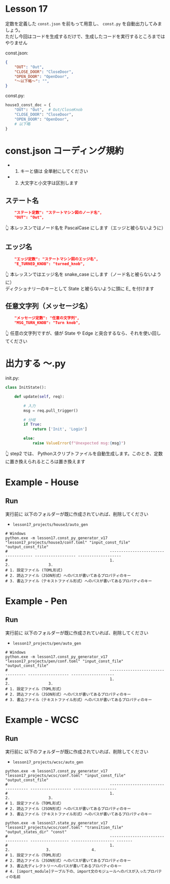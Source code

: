 # Lesson 17

定数を定義した `const.json` を前もって用意し、 `const.py` を自動出力してみましょう。  
ただし今回はコードを生成するだけで、生成したコードを実行するところまではやりません  

const.json:  

```json
{
    "OUT": "Out",
    "CLOSE_DOOR": "CloseDoor",
    "OPEN_DOOR": "OpenDoor",
    "～以下略～": "",
}
```

const.py:  

```python
house3_const_doc = {
    "OUT": "Out",  # Out/CloseKnob
    "CLOSE_DOOR": "CloseDoor",
    "OPEN_DOOR": "OpenDoor",
    # 以下略
}
```

# const.json コーディング規約

* 1. キーと値は 全単射にしてください
* 2. 大文字と小文字は区別します

## ステート名

```json
    "ステート定数": "ステートマシン図のノード名",
    "OUT": "Out",
```

👆 本レッスンではノード名を PascalCase にします（エッジと被らないように）  

## エッジ名

```json
    "エッジ定数": "ステートマシン図のエッジ名",
    "E_TURNED_KNOB": "turned_knob",
```

👆 本レッスンではエッジ名を snake_case にします（ノード名と被らないように）  
ディクショナリーのキーとして State と被らないように頭に E_ を付けます  

## 任意文字列（メッセージ名）

```json
    "メッセージ定数": "任意の文字列",
    "MSG_TURN_KNOB": "Turn knob",
```

👆 任意の文字列ですが、値が State や Edge と突合するなら、それを使い回してください

# 出力する ～.py

init.py:  

```python
class InitState():

    def update(self, req):

        # 入力
        msg = req.pull_trigger()

        # 分岐
        if True:
            return ['Init', 'Login']

        else:
            raise ValueError(f"Unexpected msg:{msg}")
```

👆 step2 では、 Pythonスクリプトファイルを自動生成します。このとき、定数に置き換えられるところは置き換えます  

# Example - House

## Run

実行前に 以下のフォルダーが既に作成されていれば、削除してください  

* `lesson17_projects/house3/auto_gen`

```shell
# Windows
python.exe -m lesson17.const_py_generator_v17 "lesson17_projects/house3/conf.toml" "input_const_file" "output_const_file"
#                                             ------------------------------------ ------------------ -------------------
#                                             1.                                   2.                 3.
# 1. 設定ファイル (TOML形式)
# 2. 読込ファイル（JSON形式）へのパスが書いてあるプロパティのキー
# 3. 書込ファイル（テキストファイル形式）へのパスが書いてあるプロパティのキー
```

# Example - Pen

## Run

実行前に 以下のフォルダーが既に作成されていれば、削除してください  

* `lesson17_projects/pen/auto_gen`

```shell
# Windows
python.exe -m lesson17.const_py_generator_v17 "lesson17_projects/pen/conf.toml" "input_const_file" "output_const_file"
#                                             --------------------------------- ------------------ -------------------
#                                             1.                                2.                 3.
# 1. 設定ファイル（TOML形式）
# 2. 読込ファイル（JSON形式）へのパスが書いてあるプロパティのキー
# 3. 書込ファイル（テキストファイル形式）へのパスが書いてあるプロパティのキー
```

# Example - WCSC

## Run

実行前に 以下のフォルダーが既に作成されていれば、削除してください  

* `lesson17_projects/wcsc/auto_gen`

```shell
python.exe -m lesson17.const_py_generator_v17 "lesson17_projects/wcsc/conf.toml" "input_const_file" "output_const_file"
#                                             ---------------------------------- ------------------ -------------------
#                                             1.                                 2.                 3.
# 1. 設定ファイル（TOML形式）
# 2. 読込ファイル（JSON形式）へのパスが書いてあるプロパティのキー
# 3. 書込ファイル（テキストファイル形式）へのパスが書いてあるプロパティのキー

python.exe -m lesson17.state_py_generator_v17 "lesson17_projects/wcsc/conf.toml" "transition_file" "output_states_dir" "const"
#                                             ---------------------------------- ----------------- ------------------- -------
#                                             1.                                 2.                3.                  4.
# 1. 設定ファイル（TOML形式）
# 2. 読込ファイル（JSON形式）へのパスが書いてあるプロパティのキー
# 3. 書込先ディレクトリーへのパスが書いてあるプロパティのキー
# 4. [import_module]テーブル下の、import文のモジュールへのパスが入ったプロパティの名前
```
